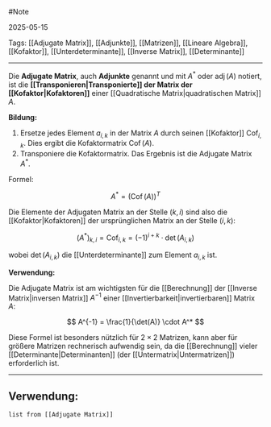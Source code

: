 #Note

2025-05-15

Tags: [[Adjugate Matrix]], [[Adjunkte]], [[Matrizen]], [[Lineare Algebra]], [[Kofaktor]], [[Unterdeterminante]], [[Inverse Matrix]], [[Determinante]]

---

Die **Adjugate Matrix**, auch **Adjunkte** genannt und mit $A^*$ oder $\operatorname{adj}(A)$ notiert, ist die **[[Transponieren|Transponierte]] der Matrix der [[Kofaktor|Kofaktoren]]** einer [[Quadratische Matrix|quadratischen Matrix]] $A$.

**Bildung:**

1.  Ersetze jedes Element $a_{i,k}$ in der Matrix $A$ durch seinen [[Kofaktor]] $\operatorname{Cof}_{i,k}$. Dies ergibt die Kofaktormatrix $\operatorname{Cof}(A)$.
2.  Transponiere die Kofaktormatrix. Das Ergebnis ist die Adjugate Matrix $A^*$.

Formel:

$$ A^* = (\operatorname{Cof}(A))^T $$

Die Elemente der Adjugaten Matrix an der Stelle $(k,i)$ sind also die [[Kofaktor|Kofaktoren]] der ursprünglichen Matrix an der Stelle $(i,k)$:

$$ (A^*)_{k,i} = \operatorname{Cof}_{i,k} = (-1)^{i+k} \cdot \det(A_{i,k}) $$

wobei $\det(A_{i,k})$ die [[Unterdeterminante]] zum Element $a_{i,k}$ ist.

**Verwendung:**

Die Adjugate Matrix ist am wichtigsten für die [[Berechnung]] der [[Inverse Matrix|inversen Matrix]] $A^{-1}$ einer [[Invertierbarkeit|invertierbaren]] Matrix $A$:

$$ A^{-1} = \frac{1}{\det(A)} \cdot A^* $$

Diese Formel ist besonders nützlich für $2 \times 2$ Matrizen, kann aber für größere Matrizen rechnerisch aufwendig sein, da die [[Berechnung]] vieler [[Determinante|Determinanten]] (der [[Untermatrix|Untermatrizen]]) erforderlich ist.

---

## Verwendung:

```dataview
list from [[Adjugate Matrix]]
```